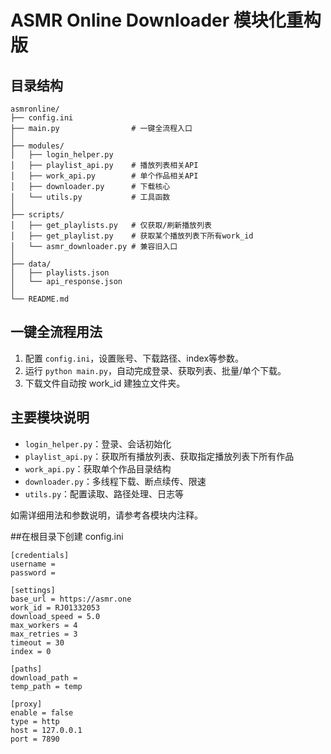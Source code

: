 # ASMR Online Downloader 模块化重构版

## 目录结构

```
asmronline/
├── config.ini
├── main.py                # 一键全流程入口
│
├── modules/
│   ├── login_helper.py
│   ├── playlist_api.py    # 播放列表相关API
│   ├── work_api.py        # 单个作品相关API
│   ├── downloader.py      # 下载核心
│   └── utils.py           # 工具函数
│
├── scripts/
│   ├── get_playlists.py   # 仅获取/刷新播放列表
│   ├── get_playlist.py    # 获取某个播放列表下所有work_id
│   └── asmr_downloader.py # 兼容旧入口
│
├── data/
│   ├── playlists.json
│   └── api_response.json
│
└── README.md
```

## 一键全流程用法

1. 配置 `config.ini`，设置账号、下载路径、index等参数。
2. 运行 `python main.py`，自动完成登录、获取列表、批量/单个下载。
3. 下载文件自动按 work_id 建独立文件夹。

## 主要模块说明
- `login_helper.py`：登录、会话初始化
- `playlist_api.py`：获取所有播放列表、获取指定播放列表下所有作品
- `work_api.py`：获取单个作品目录结构
- `downloader.py`：多线程下载、断点续传、限速
- `utils.py`：配置读取、路径处理、日志等

如需详细用法和参数说明，请参考各模块内注释。 

##在根目录下创建 config.ini
```
[credentials]
username = 
password = 

[settings]
base_url = https://asmr.one
work_id = RJ01332053
download_speed = 5.0
max_workers = 4
max_retries = 3
timeout = 30
index = 0

[paths]
download_path = 
temp_path = temp

[proxy]
enable = false
type = http
host = 127.0.0.1
port = 7890
```